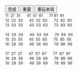 <html>

<head>
    <meta charset="utf-8">
    <meta name="viewport" content="width=device-width,user-scalable=no" />
    <title>数独游戏</title>
    <link rel="Stylesheet" type="text/css" href="number.css" />
</head>

<body>
    <div id="cc">
    </div>
    <div class="btn-group">
        <button onclick="sd.checkRes();">完成</button>
        <button onclick="sd.reset();">重置</button>
        <button onclick="sd.again();">重玩本局</button>
    </div>
   <div>
    <span style="font-size:12px;">
        11 &nbsp;21 &nbsp;31 &nbsp; &nbsp; &nbsp;41 &nbsp;51 &nbsp;61 &nbsp; &nbsp; &nbsp;71&nbsp;81 &nbsp;91<br>
        12 &nbsp;22 &nbsp;32 &nbsp; &nbsp; &nbsp;42 &nbsp;52 &nbsp;62 &nbsp; &nbsp; &nbsp;72 &nbsp;82 &nbsp;92<br>
        13 &nbsp;23 &nbsp;33 &nbsp; &nbsp; &nbsp;43 &nbsp;53 &nbsp;63 &nbsp; &nbsp; &nbsp;73 &nbsp;83 &nbsp;93<br><br>
        14 &nbsp;24 &nbsp;34 &nbsp; &nbsp; &nbsp;44 &nbsp;54 &nbsp;64 &nbsp; &nbsp; &nbsp;74 &nbsp;84 &nbsp;94
        &nbsp;<br>
        15 &nbsp;25 &nbsp;35 &nbsp; &nbsp; &nbsp;45 &nbsp;55 &nbsp;65 &nbsp; &nbsp; &nbsp;75 &nbsp;85 &nbsp;95
        &nbsp;<br>
        16 &nbsp;26 &nbsp;36 &nbsp; &nbsp; &nbsp;46 &nbsp;56 &nbsp;66 &nbsp; &nbsp; &nbsp;76 &nbsp;86 &nbsp;96<br><br>
        17 &nbsp;27 &nbsp;37 &nbsp; &nbsp; &nbsp;47 &nbsp;57 &nbsp;67 &nbsp; &nbsp; &nbsp;77 &nbsp;87 &nbsp;97
        &nbsp;<br>
        18 &nbsp;28 &nbsp;38 &nbsp; &nbsp; &nbsp;48 &nbsp;58 &nbsp;68 &nbsp; &nbsp; &nbsp;78 &nbsp;88 &nbsp;98
        &nbsp;<br>
        19 &nbsp;29 &nbsp;39 &nbsp; &nbsp; &nbsp;49 &nbsp;59 &nbsp;69 &nbsp; &nbsp; &nbsp;79 &nbsp;89 &nbsp;99
        &nbsp;</span>
   </div>
    <script src="http://apps.bdimg.com/libs/jquery/1.8.1/jquery.min.js"></script>
    <script src="number.js"></script>
    <script>
        var sd = new SD;
        sd.init(30);
    </script>
</body>

</html>